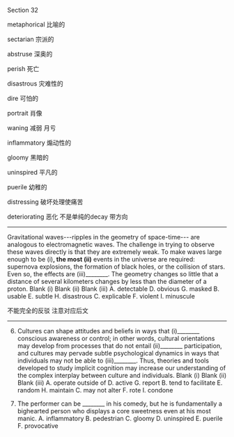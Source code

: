 Section 32

metaphorical 比喻的

sectarian	宗派的

abstruse	深奥的

perish	死亡

disastrous	灾难性的

dire	可怕的

portrait	肖像 

waning	减弱 月亏

inflammatory	煽动性的

gloomy	黑暗的

uninspired	平凡的

puerile	幼稚的

distressing	破坏处理使痛苦

deteriorating	恶化 不是单纯的decay 带方向

---

Gravitational waves---ripples in the geometry of space-time--- are analogous to electromagnetic waves. The challenge in trying to observe these waves directly is that they are extremely weak. To make waves large enough to be (i)________, the most (ii)________ events in the universe are required: supernova explosions, the formation of black holes, or the collision of stars. Even so, the effects are (iii)________. The geometry changes so little that a
distance of several kilometers changes by less than the diameter of a proton.
Blank (i) Blank (ii) Blank (iii)
A. detectable D. obvious G. masked
B. usable E. subtle H. disastrous
C. explicable F. violent I. minuscule



不能完全的反驳 注意对应后文



---

6. Cultures can shape attitudes and beliefs in ways that (i)________ conscious awareness or control; in other words, cultural orientations may develop from processes that do not entail (ii)________ participation, and cultures may pervade subtle psychological dynamics in ways that individuals may not be able to (iii)________. Thus, theories and tools developed to study implicit cognition may increase our understanding of the complex interplay between culture and individuals.
   Blank (i) Blank (ii) Blank (iii)
   A. operate outside of D. active G. report
   B. tend to facilitate E. random H. maintain
   C. may not alter F. rote I. condone



9. The performer can be ________ in his comedy, but he is fundamentally a bighearted person who displays a core sweetness even at his most manic.
   A. inflammatory
   B. pedestrian
   C. gloomy
   D. uninspired
   E. puerile
   F. provocative